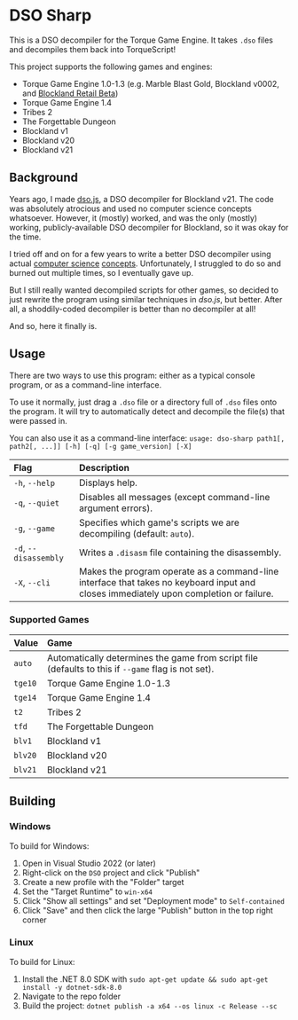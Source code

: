 # DSO Sharp

This is a DSO decompiler for the Torque Game Engine. It takes `.dso` files and decompiles them back into TorqueScript!

This project supports the following games and engines:

* Torque Game Engine 1.0-1.3 (e.g. Marble Blast Gold, Blockland v0002, and [Blockland Retail Beta](https://bl.kenko.dev/Versions/Retail%20Beta))
* Torque Game Engine 1.4
* Tribes 2
* The Forgettable Dungeon
* Blockland v1
* Blockland v20
* Blockland v21


## Background

Years ago, I made [dso.js](https://github.com/Elletra/dso.js), a DSO decompiler for Blockland v21. The code was absolutely atrocious and used no computer science concepts whatsoever. However, it (mostly) worked, and was the only (mostly) working, publicly-available DSO decompiler for Blockland, so it was okay for the time.

I tried off and on for a few years to write a better DSO decompiler using actual [computer science](https://www.cs.tufts.edu/comp/150FP/archive/keith-cooper/dom14.pdf) [concepts](https://www.usenix.org/system/files/conference/usenixsecurity13/sec13-paper_schwartz.pdf). Unfortunately, I struggled to do so and burned out multiple times, so I eventually gave up.

But I still really wanted decompiled scripts for other games, so decided to just rewrite the program using similar techniques in _dso.js_, but better. After all, a shoddily-coded decompiler is better than no decompiler at all!

And so, here it finally is.


## Usage

There are two ways to use this program: either as a typical console program, or as a command-line interface.

To use it normally, just drag a `.dso` file or a directory full of `.dso` files onto the program. It will try to automatically detect and decompile the file(s) that were passed in.

You can also use it as a command-line interface: `usage: dso-sharp path1[, path2[, ...]] [-h] [-q] [-g game_version] [-X]`


| Flag                   |   Description  |
|:-----------------------|:---------------|
| `-h`, `--help`         | Displays help. |
| `-q`, `--quiet`        | Disables all messages (except command-line argument errors). |
| `-g`, `--game`         | Specifies which game's scripts we are decompiling (default: `auto`). |
| `-d`, `--disassembly`  | Writes a `.disasm` file containing the disassembly. |
| `-X`, `--cli`          | Makes the program operate as a command-line interface that takes no keyboard input and closes immediately upon completion or failure. |


### Supported Games

| Value    | Game |
|:---------|:-----|
| `auto`   | Automatically determines the game from script file (defaults to this if `--game` flag is not set). |
| `tge10`  | Torque Game Engine 1.0-1.3 |
| `tge14`  | Torque Game Engine 1.4 |
| `t2`     | Tribes 2 |
| `tfd`    | The Forgettable Dungeon |
| `blv1`   | Blockland v1 |
| `blv20`  | Blockland v20 |
| `blv21`  | Blockland v21 |


## Building

### Windows

To build for Windows:

1. Open in Visual Studio 2022 (or later)
2. Right-click on the `DSO` project and click "Publish"
3. Create a new profile with the "Folder" target
4. Set the "Target Runtime" to `win-x64`
5. Click "Show all settings" and set "Deployment mode" to `Self-contained`
6. Click "Save" and then click the large "Publish" button in the top right corner

### Linux

To build for Linux:

1. Install the .NET 8.0 SDK with `sudo apt-get update && sudo apt-get install -y dotnet-sdk-8.0`
2. Navigate to the repo folder
3. Build the project: `dotnet publish -a x64 --os linux -c Release --sc`
